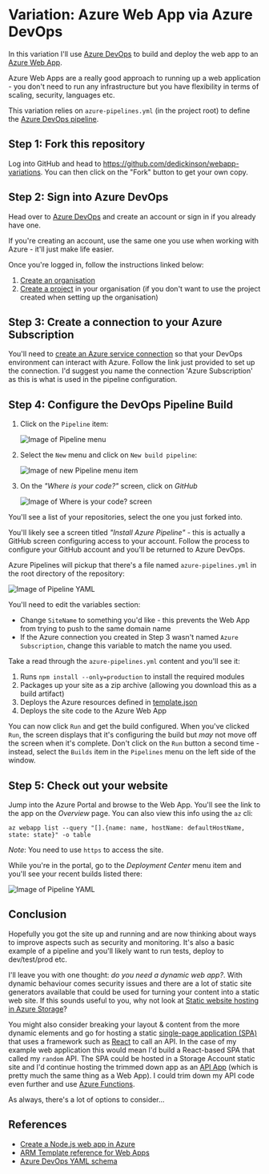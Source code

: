 # Variation: Azure Web App via Azure DevOps

In this variation I'll use [Azure DevOps](https://azure.microsoft.com/en-us/services/devops/?nav=min)
to build and deploy the web app to an [Azure Web App](https://azure.microsoft.com/en-us/services/app-service/web/).

Azure Web Apps are a really good approach to running up a web application - 
you don't need to run any infrastructure but you have flexibility in terms of
scaling, security, languages etc.

This variation relies on `azure-pipelines.yml` (in the project root) to define
the [Azure DevOps pipeline](https://docs.microsoft.com/en-us/azure/devops/pipelines/get-started/key-pipelines-concepts?view=azure-devops#pipeline).  

## Step 1: Fork this repository

Log into GitHub and head to https://github.com/dedickinson/webapp-variations. 
You can then click on the "Fork" button to get your own copy.

## Step 2: Sign into Azure DevOps

Head over to [Azure DevOps](https://azure.microsoft.com/en-us/services/devops/?nav=min) and 
create an account or sign in if you already have one. 

If you're creating an account, use the same one you use when working with Azure - 
it'll just make life easier.

Once you're logged in, follow the instructions linked below:

1. [Create an organisation](https://docs.microsoft.com/en-us/azure/devops/organizations/accounts/create-organization?view=azure-devops)
1. [Create a project](https://docs.microsoft.com/en-us/azure/devops/organizations/projects/create-project) in your organisation (if you don't want to use the project created when setting up the organisation)

## Step 3: Create a connection to your Azure Subscription

You'll need to [create an Azure service connection](https://docs.microsoft.com/en-us/azure/devops/pipelines/library/connect-to-azure?view=azure-devops) so that your DevOps environment can interact with Azure. 
Follow the link just provided to set up the connection. I'd suggest you name the connection 'Azure Subscription' 
as this is what is used in the pipeline configuration.

## Step 4: Configure the DevOps Pipeline Build

1. Click on the `Pipeline` item: 

    ![Image of Pipeline menu](images/1_devops_pipelines.png)

1. Select the `New` menu and click on `New build pipeline`: 

    ![Image of new Pipeline menu item](images/2_new_pipeline.png)

1. On the _"Where is your code?"_ screen, click on _GitHub_

    ![Image of Where is your code? screen](images/3_code_location.png)

You'll see a list of your repositories, select the one you just forked into.

You'll likely see a screen titled _"Install Azure Pipeline"_ - this is actually
a GitHub screen configuring access to your account. Follow the process to configure
your GitHub account and you'll be returned to Azure DevOps.

Azure Pipelines will pickup that there's a file named `azure-pipelines.yml` in the
root directory of the repository: 

![Image of Pipeline YAML](images/4_pipeline_yaml.png)

You'll need to edit the variables section:

* Change `SiteName` to something you'd like - this prevents the Web App from trying to push to the same domain name
* If the Azure connection you created in Step 3 wasn't named `Azure Subscription`, change this variable to match the name you used.

Take a read through the `azure-pipelines.yml` content and you'll see it:

1. Runs `npm install --only=production` to install the required modules
1. Packages up your site as a zip archive (allowing you download this as a build artifact)
1. Deploys the Azure resources defined in [template.json](arm/template.json)
1. Deploys the site code to the Azure Web App

You can now click `Run` and get the build configured. 
When you've clicked `Run`, the screen displays that it's configuring the build 
but _may_ not move off the screen when it's complete. Don't click on the `Run` 
button a second time - instead, select the `Builds` item in the `Pipelines` 
menu on the left side of the window.

## Step 5: Check out your website

Jump into the Azure Portal and browse to the Web App. You'll see the link
to the app on the _Overview_ page. You can also view this info using the
`az` cli:

    az webapp list --query "[].{name: name, hostName: defaultHostName, state: state}" -o table

_Note_: You need to use `https` to access the site.

While you're in the portal, go to the _Deployment Center_ menu item and
you'll see your recent builds listed there:

![Image of Pipeline YAML](images/deployment.png)

## Conclusion

Hopefully you got the site up and running and are now thinking about ways
to improve aspects such as security and monitoring. It's also a basic example
of a pipeline and you'll likely want to run tests, deploy to dev/test/prod etc.

I'll leave you with one thought: _do you need a dynamic web app?_. With 
dynamic behaviour comes security issues and there are a lot of static site
generators available that could be used for turning your content into a static
web site. If this sounds useful to you, why not look at 
[Static website hosting in Azure Storage](https://docs.microsoft.com/en-us/azure/storage/blobs/storage-blob-static-website)?

You might also consider breaking your layout & content from the more dynamic 
elements and go for hosting a static [single-page application (SPA)](https://en.wikipedia.org/wiki/Single-page_application)
that uses a framework such as [React](https://reactjs.org/) to call an API.
In the case of my example web application this would mean I'd build a React-based SPA
that called my `random` API. The SPA could be hosted in a Storage Account static site
and I'd continue hosting the trimmed down app as an [API App](https://azure.microsoft.com/en-us/services/app-service/api/)
(which is pretty much the same thing as a Web App). I could trim down my API code even further and 
use [Azure Functions](https://docs.microsoft.com/en-us/azure/azure-functions/).

As always, there's a lot of options to consider...


## References

* [Create a Node.js web app in Azure](https://docs.microsoft.com/en-us/azure/app-service/app-service-web-get-started-nodejs#create-a-web-app)
* [ARM Template reference for Web Apps](https://docs.microsoft.com/en-us/azure/templates/microsoft.web/allversions)
* [Azure DevOps YAML schema](https://docs.microsoft.com/en-us/azure/devops/pipelines/yaml-schema?view=azure-devops&tabs=schema)
